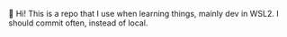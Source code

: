 👋 Hi!
This is a repo that I use when learning things, mainly dev in WSL2. I should commit often, instead of local.
